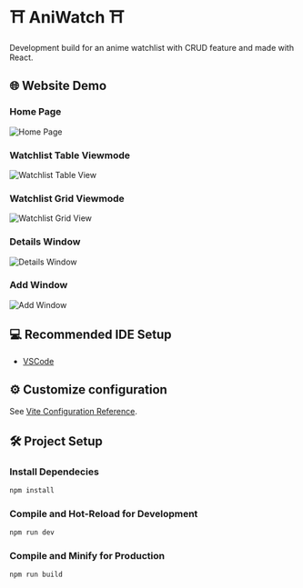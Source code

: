# ⛩️ AniWatch ⛩️
Development build for an anime watchlist with CRUD feature and made with React.


## 🌐 Website Demo
### Home Page
![Home Page](https://i.imgur.com/UrugRMP)

### Watchlist Table Viewmode
![Watchlist Table View](https://i.imgur.com/DUOUCaD)

### Watchlist Grid Viewmode
![Watchlist Grid View](https://i.imgur.com/NPzDuRo)

### Details Window
![Details Window](https://i.imgur.com/urggTBs)

### Add Window
![Add Window](https://i.imgur.com/LzzyPdb)


## 💻 Recommended IDE Setup

- [VSCode](https://code.visualstudio.com/)


## ⚙️ Customize configuration

See [Vite Configuration Reference](https://vitejs.dev/config/).


## 🛠️ Project Setup

### Install Dependecies
```sh
npm install
```

### Compile and Hot-Reload for Development

```sh
npm run dev
```

### Compile and Minify for Production

```sh
npm run build
```

